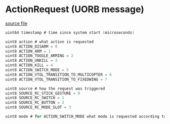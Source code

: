 # ActionRequest (UORB message)



[source file](https://github.com/PX4/PX4-Autopilot/blob/release/1.14/msg/ActionRequest.msg)

```c
uint64 timestamp # time since system start (microseconds)

uint8 action # what action is requested
uint8 ACTION_DISARM = 0
uint8 ACTION_ARM = 1
uint8 ACTION_TOGGLE_ARMING = 2
uint8 ACTION_UNKILL = 3
uint8 ACTION_KILL = 4
uint8 ACTION_SWITCH_MODE = 5
uint8 ACTION_VTOL_TRANSITION_TO_MULTICOPTER = 6
uint8 ACTION_VTOL_TRANSITION_TO_FIXEDWING = 7

uint8 source # how the request was triggered
uint8 SOURCE_RC_STICK_GESTURE = 0
uint8 SOURCE_RC_SWITCH = 1
uint8 SOURCE_RC_BUTTON = 2
uint8 SOURCE_RC_MODE_SLOT = 3

uint8 mode # for ACTION_SWITCH_MODE what mode is requested according to vehicle_status_s::NAVIGATION_STATE_*

```
